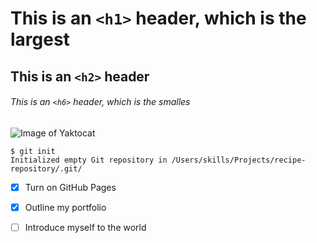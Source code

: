 # This is an `<h1>` header, which is the largest
## This is an `<h2>` header

###### This is an `<h6>` header, which is the smalles

![Image of Yaktocat](https://octodex.github.com/images/yaktocat.png)

```
$ git init
Initialized empty Git repository in /Users/skills/Projects/recipe-repository/.git/
```

- [x] Turn on GitHub Pages
- [x] Outline my portfolio
- [ ] Introduce myself to the world




